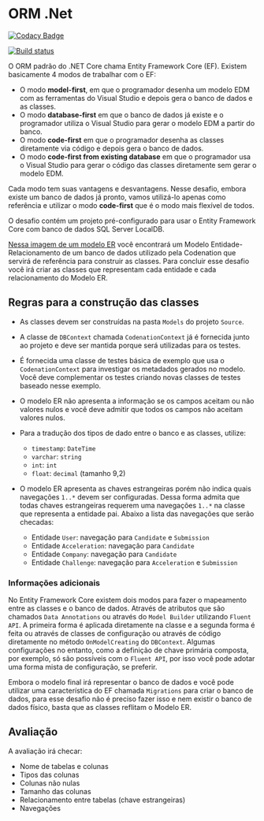 # ORM .Net

[![Codacy Badge](https://api.codacy.com/project/badge/Grade/55e8db59d9cf405499f6c987f83f10ca)](https://app.codacy.com/manual/asaouda/Codenation_ORM_Csharp?utm_source=github.com&utm_medium=referral&utm_content=asaouda/Codenation_ORM_Csharp&utm_campaign=Badge_Grade_Settings)

[![Build status](https://ci.appveyor.com/api/projects/status/rypifljsj3e46jb9/branch/master?svg=true)](https://ci.appveyor.com/project/asaouda/codenation-orm-csharp/branch/master)


O ORM padrão do .NET Core chama Entity Framework Core (EF). Existem basicamente 4 modos de trabalhar com o EF:

- O modo **model-first**, em que o programador desenha um modelo EDM com as ferramentas do Visual Studio e depois gera o banco de dados e as classes. 
- O modo **database-first** em que o banco de dados já existe e o programador utiliza o Visual Studio para gerar o modelo EDM a partir do banco. 
- O modo **code-first** em que o programador desenha as classes diretamente via código e depois gera o banco de dados.
- O modo **code-first from existing database** em que o programador usa o Visual Studio para gerar o código das classes diretamente sem gerar o modelo EDM. 

Cada modo tem suas vantagens e desvantagens. Nesse desafio, embora existe um banco de dados já pronto, vamos utilizá-lo apenas como referência e utilizar o modo **code-first** que é o modo mais flexível de todos. 

O desafio contém um projeto pré-configurado para usar o Entity Framework Core com banco de dados SQL Server LocalDB.

[Nessa imagem de um modelo ER](https://codenation-challenges.s3-us-west-1.amazonaws.com/java-9/codenation-sample.png) você encontrará um Modelo Entidade-Relacionamento de um banco de dados utilizado pela Codenation que servirá de referência para construir as classes. Para concluir esse desafio você irá criar as classes que representam cada entidade e cada relacionamento do Modelo ER.

## Regras para a construção das classes

- As classes devem ser construídas na pasta `Models` do projeto `Source`.
- A classe de `DBContext` chamada `CodenationContext` já é fornecida junto ao projeto e deve ser mantida porque será utilizadas para os testes.
- É fornecida uma classe de testes básica de exemplo que usa o `CodenationContext` para investigar os metadados gerados no modelo. Você deve complementar os testes criando novas classes de testes baseado nesse exemplo.
- O modelo ER não apresenta a informação se os campos aceitam ou não valores nulos e você deve admitir que todos os campos não aceitam valores nulos.
- Para a tradução dos tipos de dado entre o banco e as classes, utilize:
  - `timestamp`: `DateTime`
  - `varchar`: `string`
  - `int`: `int`
  - `float`: `decimal` (tamanho 9,2)

- O modelo ER apresenta as chaves estrangeiras porém não indica quais navegações `1..*` devem ser configuradas. Dessa forma admita que todas chaves estrangeiras requerem uma navegações `1..*` na classe que representa a entidade pai. Abaixo a lista das navegações que serão checadas:
  - Entidade `User`: navegação para `Candidate` e `Submission`
  - Entidade `Acceleration`: navegação para `Candidate`
  - Entidade `Company`: navegação para `Candidate`
  - Entidade `Challenge`: navegação para `Acceleration` e `Submission`

### Informações adicionais

No Entity Framework Core existem dois modos para fazer o mapeamento entre as classes e o banco de dados. Através de atributos que são chamados `Data Annotations` ou através do `Model Builder` utilizando `Fluent API`. A primeira forma é aplicada diretamente na classe e a segunda forma é feita ou através de classes de configuração ou através de código diretamente no método `OnModelCreating` do `DBContext`. Algumas configurações no entanto, como a definição de chave primária composta, por exemplo, só são possíveis com o `Fluent API`, por isso você pode adotar uma forma mista de configuração, se preferir. 

Embora o modelo final irá representar o banco de dados e você pode utilizar uma característica do EF chamada `Migrations` para criar o banco de dados, para esse desafio não é preciso fazer isso e nem existir o banco de dados físico, basta que as classes reflitam o Modelo ER.

## Avaliação

A avaliação irá checar:

- Nome de tabelas e colunas
- Tipos das colunas
- Colunas não nulas
- Tamanho das colunas
- Relacionamento entre tabelas (chave estrangeiras)
- Navegações